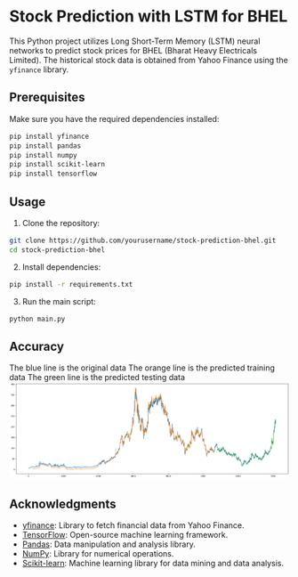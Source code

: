 
# Stock Prediction with LSTM for BHEL

This Python project utilizes Long Short-Term Memory (LSTM) neural networks to predict stock prices for BHEL (Bharat Heavy Electricals Limited). The historical stock data is obtained from Yahoo Finance using the `yfinance` library.

## Prerequisites

Make sure you have the required dependencies installed:

```bash
pip install yfinance
pip install pandas
pip install numpy
pip install scikit-learn
pip install tensorflow
```
## Usage

1. Clone the repository:

```bash
git clone https://github.com/yourusername/stock-prediction-bhel.git
cd stock-prediction-bhel
```

2. Install dependencies:

```bash
pip install -r requirements.txt
```

3. Run the main script:

```bash
python main.py
```
## Accuracy 
The blue line is the original data
The orange line is the predicted training data
The green line is the predicted testing data
![Accuracy Image](image.png)


## Acknowledgments

- [yfinance](https://pypi.org/project/yfinance/): Library to fetch financial data from Yahoo Finance.
- [TensorFlow](https://www.tensorflow.org/): Open-source machine learning framework.
- [Pandas](https://pandas.pydata.org/): Data manipulation and analysis library.
- [NumPy](https://numpy.org/): Library for numerical operations.
- [Scikit-learn](https://scikit-learn.org/): Machine learning library for data mining and data analysis.


